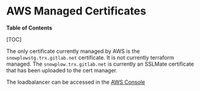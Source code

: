# AWS Managed Certificates

**Table of Contents**

[TOC]

The only certificate currently managed by AWS is the `snowplowstg.trx.gitlab.net` certificate. It is not currently terraform managed.
The `snowplow.trx.gitlab.net` is currently an SSLMate certificate that has been uploaded to the cert manager.

The loadbalancer can be accessed in the [AWS Console](https://us-east-1.console.aws.amazon.com/ec2/home?region=us-east-1)
